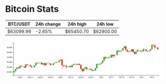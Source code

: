 # Bitcoin Stats

BTC/USDT|24h change|24h high|24h low|
|---|---|---|---|
|$63099.99|-2.65%|$65450.70|$62900.00|

<img src="./chart.svg">
